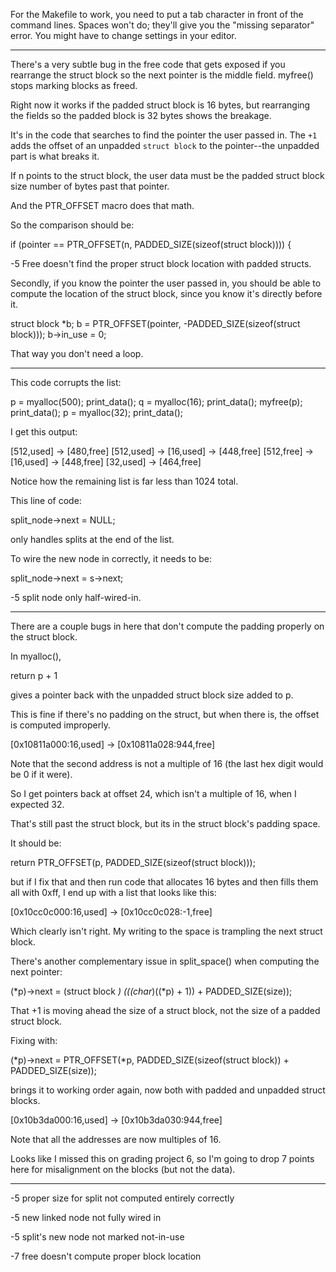 For the Makefile to work, you need to put a tab character in front of the command lines. Spaces won't do; they'll give you the "missing separator" error. You might have to change settings in your editor.

---------------

There's a very subtle bug in the free code that gets exposed if you rearrange the struct block so the next pointer is the middle field. myfree() stops marking blocks as freed.

Right now it works if the padded struct block is 16 bytes, but rearranging the fields so the padded block is 32 bytes shows the breakage.

It's in the code that searches to find the pointer the user passed in. The `+1` adds the offset of an unpadded `struct block` to the pointer--the unpadded part is what breaks it.

If n points to the struct block, the user data must be the padded struct block size number of bytes past that pointer.

And the PTR_OFFSET macro does that math.

So the comparison should be:

if (pointer == PTR_OFFSET(n, PADDED_SIZE(sizeof(struct block)))) {

-5 Free doesn't find the proper struct block location with padded structs.

Secondly, if you know the pointer the user passed in, you should be able to compute the location of the struct block, since you know it's directly before it.

struct block *b;
b = PTR_OFFSET(pointer, -PADDED_SIZE(sizeof(struct block)));
b->in_use = 0;

That way you don't need a loop.

-------------

This code corrupts the list:

p = myalloc(500);
print_data();
q = myalloc(16);
print_data();
myfree(p);
print_data();
p = myalloc(32);
print_data();

I get this output:

[512,used] -> [480,free]
[512,used] -> [16,used] -> [448,free]
[512,free] -> [16,used] -> [448,free]
[32,used] -> [464,free]

Notice how the remaining list is far less than 1024 total.

This line of code:

split_node->next = NULL;

only handles splits at the end of the list.

To wire the new node in correctly, it needs to be:

split_node->next = s->next;

-5 split node only half-wired-in.

-------------

There are a couple bugs in here that don't compute the padding properly on the struct block.

In myalloc(),

return p + 1

gives a pointer back with the unpadded struct block size added to p.

This is fine if there's no padding on the struct, but when there is, the offset is computed improperly.

[0x10811a000:16,used] -> [0x10811a028:944,free]

Note that the second address is not a multiple of 16 (the last hex digit would be 0 if it were).

So I get pointers back at offset 24, which isn't a multiple of 16, when I expected 32.

That's still past the struct block, but its in the struct block's padding space.

It should be:

return PTR_OFFSET(p, PADDED_SIZE(sizeof(struct block)));

but if I fix that and then run code that allocates 16 bytes and then fills them all with 0xff, I end up with a list that looks like this:

[0x10cc0c000:16,used] -> [0x10cc0c028:-1,free]

Which clearly isn't right. My writing to the space is trampling the next struct block.

There's another complementary issue in split_space() when computing the next pointer:

(*p)->next = (struct block *) (((char*)((*p) + 1)) + PADDED_SIZE(size));

That +1 is moving ahead the size of a struct block, not the size of a padded struct block.

Fixing with:

(*p)->next = PTR_OFFSET(*p, PADDED_SIZE(sizeof(struct block)) + PADDED_SIZE(size));

brings it to working order again, now both with padded and unpadded struct blocks.

[0x10b3da000:16,used] -> [0x10b3da030:944,free]

Note that all the addresses are now multiples of 16.

Looks like I missed this on grading project 6, so I'm going to drop 7 points here for misalignment on the blocks (but not the data).

-------------

-5 proper size for split not computed entirely correctly

-5 new linked node not fully wired in

-5 split's new node not marked not-in-use

-7 free doesn't compute proper block location
